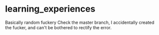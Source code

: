 # learning_experiences
Basically random fuckery
Check the master branch, I accidentally created the fucker, and can't be bothered to rectify the error.
